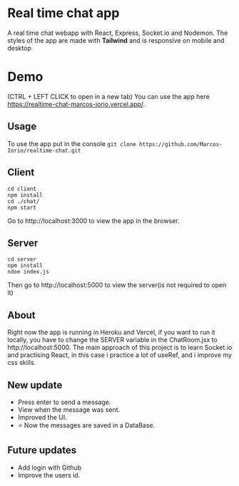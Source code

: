 # Real time chat app

A real time chat webapp with React, Express, Socket.io and Nodemon.
The styles of the app are made with **Tailwind** and is responsive on mobile and desktop

# Demo
(CTRL + LEFT CLICK to open in a new tab)
You can use the app here https://realtime-chat-marcos-iorio.vercel.app/.

## Usage

To use the app put in the console ```git clone https://github.com/Marcos-Iorio/realtime-chat.git```

## Client
 ```
 cd client
 npm install
 cd ./chat/
 npm start
 ```
 Go to http://localhost:3000 to view the app in the browser.

## Server
 ```
 cd server
 npm install
 ndoe index.js
 ```
 Then go to http://localhost:5000 to view the server(is not required to open it)

## About
Right now the app is running in Heroku and Vercel, if you want to run it locally, you have to change the SERVER variable in the ChatRoom.jsx to http://localhost:5000. The main approach of this project is to learn Socket.io and practising React, in this case i practice a lot of useRef, and i improve my css skills.

## New update

- Press enter to send a message.
- View when the message was sent.
- Improved the UI.
- ⭐ Now the messages are saved in a DataBase.

## Future updates

- Add login with Github
- Improve the users id.
